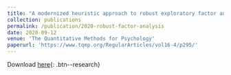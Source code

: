```yaml
---
title: "A modernized heuristic approach to robust exploratory factor analysis"
collection: publications
permalink: /publication/2020-robust-factor-analysis
date: 2020-09-12
venue: 'The Quantitative Methods for Psychology'
paperurl: 'https://www.tqmp.org/RegularArticles/vol16-4/p295/'
---
```

Download [here]('https://www.tqmp.org/RegularArticles/vol16-4/p295/p295.pdf'){: .btn--research}